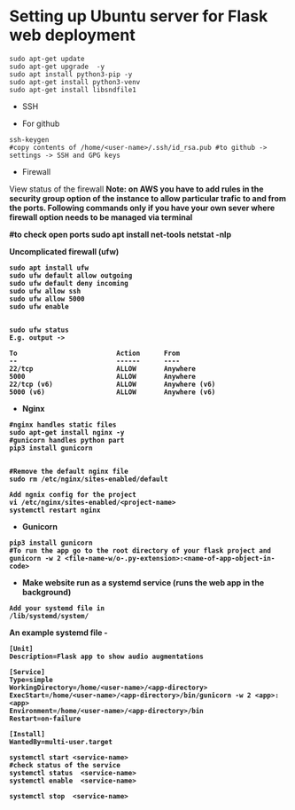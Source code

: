 # Setting up Ubuntu server for Flask web deployment

```
sudo apt-get update
sudo apt-get upgrade  -y 
sudo apt install python3-pip -y
sudo apt-get install python3-venv
sudo apt-get install libsndfile1
```

* SSH

- For github

```
ssh-keygen
#copy contents of /home/<user-name>/.ssh/id_rsa.pub #to github -> settings -> SSH and GPG keys

```

* Firewall

View status of the firewall
<b>Note<b>: on AWS you have to add rules in the security group option of the instance to allow particular trafic to and from the ports. 
Following commands only if you have your own sever where firewall option needs to be managed via terminal 

#to check open ports
sudo apt install net-tools
netstat -nlp


Uncomplicated firewall (ufw)
```
sudo apt install ufw
sudo ufw default allow outgoing
sudo ufw default deny incoming
sudo ufw allow ssh
sudo ufw allow 5000
sudo ufw enable


sudo ufw status
E.g. output ->

To                         Action      From
--                         ------      ----
22/tcp                     ALLOW       Anywhere
5000                       ALLOW       Anywhere
22/tcp (v6)                ALLOW       Anywhere (v6)
5000 (v6)                  ALLOW       Anywhere (v6)

```


*  Nginx
```
#nginx handles static files
sudo apt-get install nginx -y
#gunicorn handles python part
pip3 install gunicorn 


#Remove the default nginx file
sudo rm /etc/nginx/sites-enabled/default

Add ngnix config for the project
vi /etc/nginx/sites-enabled/<project-name>
systemctl restart nginx
```

* Gunicorn
```
pip3 install gunicorn
#To run the app go to the root directory of your flask project and 
gunicorn -w 2 <file-name-w/o-.py-extension>:<name-of-app-object-in-code>
```

* Make website run as a systemd service (runs the web app in the background)
```
Add your systemd file in 
/lib/systemd/system/
```

An example systemd file -
```
[Unit]
Description=Flask app to show audio augmentations

[Service]
Type=simple
WorkingDirectory=/home/<user-name>/<app-directory>
ExecStart=/home/<user-name>/<app-directory>/bin/gunicorn -w 2 <app>:<app>
Environment=/home/<user-name>/<app-directory>/bin
Restart=on-failure

[Install]
WantedBy=multi-user.target
```
  
  ```
 systemctl start <service-name>
 #check status of the service 
 systemctl status  <service-name>
 systemctl enable  <service-name>
 
  systemctl stop  <service-name>
  ```
  
 

